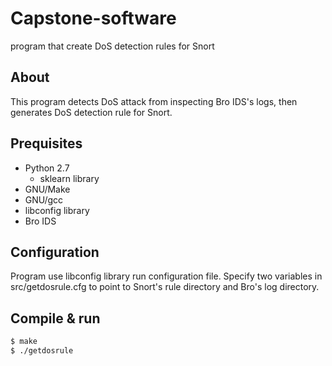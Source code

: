 # Capstone-software
program that create DoS detection rules for Snort

## About
This program detects DoS attack from inspecting Bro IDS's logs, then generates DoS detection rule for Snort.

## Prequisites
* Python 2.7
  * sklearn library
* GNU/Make
* GNU/gcc
* libconfig library
* Bro IDS

## Configuration
Program use libconfig library run configuration file.
Specify two variables in src/getdosrule.cfg to point to Snort's rule directory and Bro's log directory.

## Compile & run
```sh
$ make
$ ./getdosrule
```
